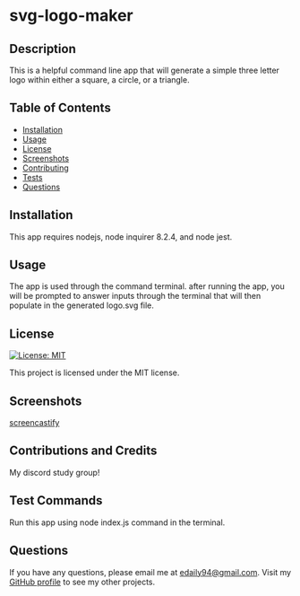 # svg-logo-maker

  ## Description
  
  This is a helpful command line app that will generate a simple three letter logo within either a square, a circle, or a triangle.

  ## Table of Contents
  * [Installation](#installation)
  * [Usage](#usage)
  * [License](#license)
  * [Screenshots](#screenshots)
  * [Contributing](#contributing)
  * [Tests](#tests)
  * [Questions](#questions)
  
  ## Installation
  
  This app requires nodejs, node inquirer 8.2.4, and node jest.

  ## Usage

  The app is used through the command terminal. after running the app, you will be prompted to answer inputs through the terminal that will then populate in the generated logo.svg file.

  ## License

  [![License: MIT](https://img.shields.io/badge/License-MIT-blue.svg)](https://opensource.org/licenses/MIT)
  
  This project is licensed under the MIT license.

   ## Screenshots
  [screencastify](https://drive.google.com/file/d/1Tjhg_cNIaFRb52p9D5pTuc_tNIk7hy91/view)

  ## Contributions and Credits

  My discord study group!

  ## Test Commands

  Run this app using node index.js command in the terminal.

  ## Questions

  If you have any questions, please email me at edaily94@gmail.com. Visit my [GitHub profile](https://github.com/ehmahdee) to see my other projects.
